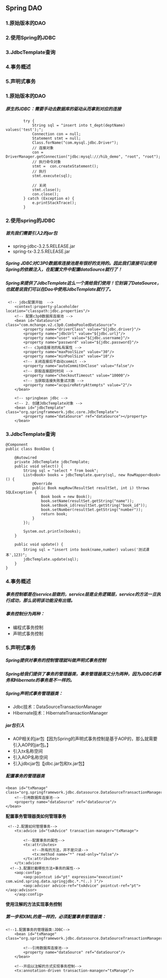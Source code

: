 ## Spring DAO
### 1.原始版本的DAO
### 2.使用Spring的JDBC
### 3.JdbcTemplate查询
### 4.事务概述
### 5.声明式事务

### 1.原始版本的DAO
##### 原生的JDBC：需要手动去数据库的驱动从而拿到对应的连接
```
		try {
			String sql = "insert into t_dept(deptName) values('test');";
			Connection con = null;
			Statement stmt = null;
			Class.forName("com.mysql.jdbc.Driver");
			// 连接对象
			con = DriverManager.getConnection("jdbc:mysql:///hib_demo", "root", "root");
			// 执行命令对象
			stmt =  con.createStatement();
			// 执行
			stmt.execute(sql);
			
			// 关闭
			stmt.close();
			con.close();
		} catch (Exception e) {
			e.printStackTrace();
		}
```
### 2.使用spring的JDBC
##### 首先我们需要引入2的jar包
- spring-jdbc-3.2.5.RELEASE.jar
- spring-tx-3.2.5.RELEASE.jar
##### Spring JDBC对C3P0数据库连接池是有很好的支持的。因此我们直接可以使用Spring的依赖注入，在配置文件中配置dataSource就行了！
##### Spring来提供了JdbcTemplate这么一个类给我们使用！它封装了DataSource，也就是说我们可以在Dao中使用JdbcTemplate就行了。
```
 <!-- jdbc配置开始  -->
    <context:property-placeholder location="classpath:jdbc.properties"/>
    <!-- 配置c3p0数据库连接池 -->
    <bean id="dataSource" class="com.mchange.v2.c3p0.ComboPooledDataSource">
        <property name="driverClass" value="${jdbc.driver}"/>
        <property name="jdbcUrl" value="${jdbc.url}"/>
        <property name="user" value="${jdbc.username}"/>
        <property name="password" value="${jdbc.password}"/>
        <!-- c3p0连接池的私有属性 -->
        <property name="maxPoolSize" value="30"/>
        <property name="minPoolSize" value="10"/>
        <!-- 关闭连接后不自动commit -->
        <property name="autoCommitOnClose" value="false"/>
        <!-- 获取连接超时时间 -->
        <property name="checkoutTimeout" value="10000"/>
        <!-- 当获取连接失败重试次数 -->
        <property name="acquireRetryAttempts" value="2"/>
    </bean>
    
    <!-- springbean jdbc -->
    <!-- 2. 创建JdbcTemplate对象 -->
    <bean id="jdbcTemplate" class="org.springframework.jdbc.core.JdbcTemplate">
        <property name="dataSource" ref="dataSource"></property>
    </bean>
```
### 3.JdbcTemplate查询
```
@Component
public class BookDao {

    @Autowired
    private JdbcTemplate jdbcTemplate;
    public void select() {
        String sql = "select * from book";
        List<Book> books = jdbcTemplate.query(sql, new RowMapper<Book>() {
            @Override
            public Book mapRow(ResultSet resultSet, int i) throws SQLException {
                Book book = new Book();
                book.setName(resultSet.getString("name"));
                book.setBook_id(resultSet.getString("book_id"));
                book.setNumber(resultSet.getString("number"));
                return book;
            }
        });

        System.out.println(books);
    }

    public void update() {
        String sql = "insert into book(name,number) values('测试课本',123)";
        jdbcTemplate.update(sql);
    }
}
```
### 4.事务概述
##### 事务控制都是在service层做的，service层是业务逻辑层，service的方法一旦执行成功，那么说明该功能没有出错。
##### 事务控制分为两种：
- 编程式事务控制
- 声明式事务控制
### 5.声明式事务
##### Spring提供对事务的控制管理就叫做声明式事务控制
##### Spring给我们提供了事务的管理器类，事务管理器类又分为两种，因为JDBC的事务和Hibernate的事务是不一样的。
##### Spring声明式事务管理器类：
- Jdbc技术：DataSourceTransactionManager
- Hibernate技术：HibernateTransactionManager
##### jar包引入
- AOP相关的jar包【因为Spring的声明式事务控制是基于AOP的，那么就需要引入AOP的jar包。】
- 引入tx名称空间
- 引入AOP名称空间
- 引入jdbcjar包【jdbc.jar包和tx.jar包】
##### 配置事务的管理器类
    <bean id="txManage" class="org.springframework.jdbc.datasource.DataSourceTransactionManager">
        <!--引用数据库连接池-->
        <property name="dataSource" ref="dataSource"/>
    </bean>

**配置事务管理器类如何管理事务**

```
 <!--2.配置如何管理事务-->
    <tx:advice id="txAdvice" transaction-manager="txManage">

        <!--配置事务的属性-->
        <tx:attributes>
            <!--所有的方法，并不是只读-->
            <tx:method name="*" read-only="false"/>
        </tx:attributes>
    </tx:advice>
  <!--3.配置拦截哪些方法+事务的属性-->
    <aop:config>
        <aop:pointcut id="pt" expression="execution(* com.wind.spring.data.springjdbc.*.*(..) )"/>
        <aop:advisor advice-ref="txAdvice" pointcut-ref="pt"></aop:advisor>
    </aop:config>
```
**使用注解的方法实现事务控制**
##### 第一步和XML的是一样的，必须配置事务管理器类：
```
<!--1.配置事务的管理器类:JDBC-->
    <bean id="txManage" class="org.springframework.jdbc.datasource.DataSourceTransactionManager">

        <!--引用数据库连接池-->
        <property name="dataSource" ref="dataSource"/>
    </bean>
    
    <!--开启以注解的方式实现事务控制-->
    <tx:annotation-driven transaction-manager="txManage"/>
    
```

